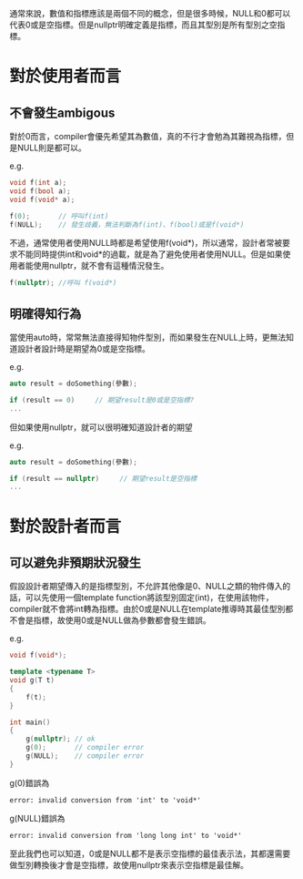 通常來說，數值和指標應該是兩個不同的概念，但是很多時候，NULL和0都可以代表0或是空指標。但是nullptr明確定義是指標，而且其型別是所有型別之空指標。

# 對於使用者而言
## 不會發生ambigous
對於0而言，compiler會優先希望其為數值，真的不行才會勉為其難視為指標，但是NULL則是都可以。

e.g.
```cpp
void f(int a);
void f(bool a);
void f(void* a);

f(0);       // 呼叫f(int)
f(NULL);    // 發生歧義，無法判斷為f(int)、f(bool)或是f(void*)
```

不過，通常使用者使用NULL時都是希望使用f(void*)，所以通常，設計者常被要求不能同時提供int和void*的過載，就是為了避免使用者使用NULL。但是如果使用者能使用nullptr，就不會有這種情況發生。

```cpp
f(nullptr); //呼叫 f(void*)
```

## 明確得知行為
當使用auto時，常常無法直接得知物件型別，而如果發生在NULL上時，更無法知道設計者設計時是期望為0或是空指標。

e.g.
```cpp
auto result = doSomething(參數);

if (result == 0)     // 期望result是0或是空指標?
...
```

但如果使用nullptr，就可以很明確知道設計者的期望

e.g.
```cpp
auto result = doSomething(參數);

if (result == nullptr)     // 期望result是空指標
...
```

# 對於設計者而言
## 可以避免非預期狀況發生
假設設計者期望傳入的是指標型別，不允許其他像是0、NULL之類的物件傳入的話，可以先使用一個template function將該型別固定(int)，在使用該物件，compiler就不會將int轉為指標。由於0或是NULL在template推導時其最佳型別都不會是指標，故使用0或是NULL做為參數都會發生錯誤。

e.g.
```cpp
void f(void*);

template <typename T>
void g(T t)
{
    f(t);
}

int main()
{
    g(nullptr); // ok
    g(0);       // compiler error
    g(NULL);    // compiler error
}
```

g(0)錯誤為
```
error: invalid conversion from 'int' to 'void*'
```

g(NULL)錯誤為
```
error: invalid conversion from 'long long int' to 'void*'
```

至此我們也可以知道，0或是NULL都不是表示空指標的最佳表示法，其都還需要做型別轉換後才會是空指標，故使用nullptr來表示空指標是最佳解。